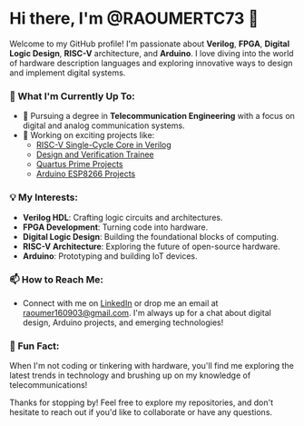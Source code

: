 # Hi there, I'm @RAOUMERTC73 👋

Welcome to my GitHub profile! I'm passionate about **Verilog**, **FPGA**, **Digital Logic Design**, **RISC-V** architecture, and **Arduino**. I love diving into the world of hardware description languages and exploring innovative ways to design and implement digital systems.

### 🚀 What I'm Currently Up To:
- 🌱 Pursuing a degree in **Telecommunication Engineering** with a focus on digital and analog communication systems.
- 🔧 Working on exciting projects like:
  - [RISC-V Single-Cycle Core in Verilog](https://github.com/RAOUMERTC73/RISC-V-Single-Cycle-Core-in-Verilog)
  - [Design and Verification Trainee](https://github.com/RAOUMERTC73/-Design-and-Verification-Trainee)
  - [Quartus Prime Projects](https://github.com/RAOUMERTC73/Quartus_prime_FILE)
  - [Arduino ESP8266 Projects](https://github.com/RAOUMERTC73/Arduino_esp8266_Projects)

### 💡 My Interests:
- **Verilog HDL**: Crafting logic circuits and architectures.
- **FPGA Development**: Turning code into hardware.
- **Digital Logic Design**: Building the foundational blocks of computing.
- **RISC-V Architecture**: Exploring the future of open-source hardware.
- **Arduino**: Prototyping and building IoT devices.

### 📫 How to Reach Me:
- Connect with me on [LinkedIn](https://www.linkedin.com/in/um16/) or drop me an email at [raoumer160903@gmail.com](mailto:raoumer160903@gmail.com). I'm always up for a chat about digital design, Arduino projects, and emerging technologies!

### 🌟 Fun Fact:
When I'm not coding or tinkering with hardware, you'll find me exploring the latest trends in technology and brushing up on my knowledge of telecommunications!

Thanks for stopping by! Feel free to explore my repositories, and don't hesitate to reach out if you'd like to collaborate or have any questions.
